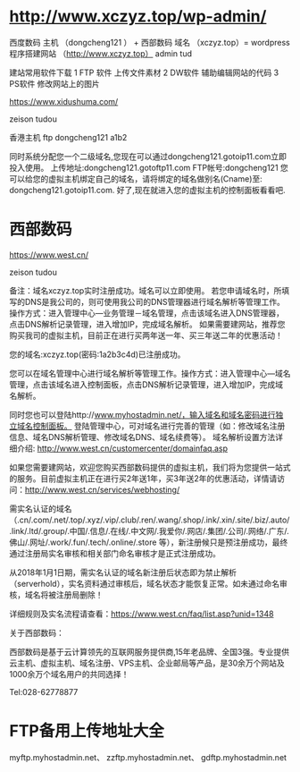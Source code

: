 

# http://www.xczyz.top/wp-admin/

西度数码 主机 （dongcheng121 ） + 西部数码 域名 （xczyz.top）= wordpress 程序搭建网站 （http://www.xczyz.top）   admin tud

建站常用软件下载
1 FTP 软件  上传文件素材
2 DW软件 辅助编辑网站的代码
3 PS软件 修改网站上的图片 


https://www.xidushuma.com/

zeison tudou

香港主机  ftp dongcheng121  a1b2

同时系统分配您一个二级域名,您现在可以通过dongcheng121.gotoip11.com立即投入使用。
上传地址:dongcheng121.gotoftp11.com  FTP帐号:dongcheng121
您可以给您的虚拟主机绑定自己的域名，请将绑定的域名做别名(Cname)至: dongcheng121.gotoip11.com.
好了,现在就进入您的虚拟主机的控制面板看看吧.



# 西部数码

https://www.west.cn/

zeison tudou


备注：域名xczyz.top实时注册成功。域名可以立即使用。
若您申请域名时，所填写的DNS是我公司的，则可使用我公司的DNS管理器进行域名解析等管理工作。操作方式：进入管理中心—业务管理－域名管理，点击该域名进入DNS管理器，点击DNS解析记录管理，进入增加IP，完成域名解析。
如果需要建网站，推荐您购买我司的虚拟主机，目前正在进行买两年送一年、买三年送二年的优惠活动！


您的域名:xczyz.top(密码:1a2b3c4d)已注册成功。

您可以在域名管理中心进行域名解析等管理工作。操作方式：进入管理中心—域名管理，点击该域名进入控制面板，点击DNS解析记录管理，进入增加IP，完成域名解析。

同时您也可以登陆http://www.myhostadmin.net/，输入域名和域名密码进行独立域名控制面板。
登陆管理中心，可对域名进行完善的管理（如：修改域名注册信息、域名DNS解析管理、修改域名DNS、域名续费等）。
域名解析设置方法详细介绍: http://www.west.cn/customercenter/domainfaq.asp

  
如果您需要建网站，欢迎您购买西部数码提供的虚拟主机，我们将为您提供一站式的服务。目前虚拟主机正在进行买2年送1年，买3年送2年的优惠活动，详情请访问：http://www.west.cn/services/webhosting/

需实名认证的域名（.cn/.com/.net/.top/.xyz/.vip/.club/.ren/.wang/.shop/.ink/.xin/.site/.biz/.auto/.link/.ltd/.group/.中国/.信息/.在线/.中文网/.我爱你/.网店/.集团/.公司/.网络/.广东/.佛山/.网址/.work/.fun/.tech/.online/.store 等），新注册候只是预注册成功，最终通过注册局实名审核和相关部门命名审核才是正式注册成功。

从2018年1月1日期，需实名认证的域名新注册后状态即为禁止解析（serverhold），实名资料通过审核后，域名状态才能恢复正常。如未通过命名审核，域名将被注册局删除！

详细规则及实名流程请查看：https://www.west.cn/faq/list.asp?unid=1348



关于西部数码：

西部数码是基于云计算领先的互联网服务提供商,15年老品牌、全国3强。专业提供云主机、虚拟主机、域名注册、VPS主机、企业邮局等产品，是30余万个网站及1000余万个域名用户的共同选择！

Tel:028-62778877


# FTP备用上传地址大全

myftp.myhostadmin.net、
zzftp.myhostadmin.net、
gdftp.myhostadmin.net


